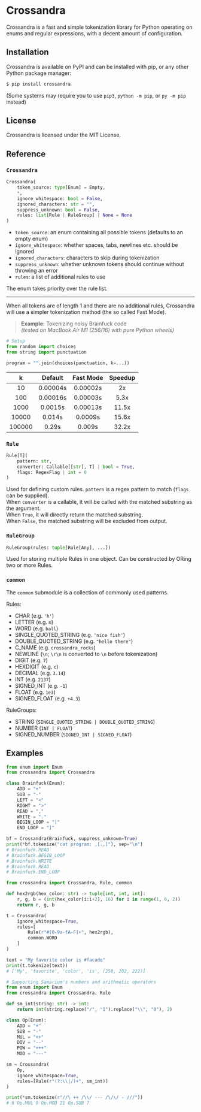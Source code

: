 # Crossandra
Crossandra is a fast and simple tokenization library for Python operating on
enums and regular expressions, with a decent amount of configuration.

## Installation
Crossandra is available on PyPI and can be installed with pip, or any other
Python package manager:
```sh
$ pip install crossandra
```
(Some systems may require you to use `pip3`, `python -m pip`, or `py -m pip`
instead)

## License
Crossandra is licensed under the MIT License.

## Reference
### `Crossandra`
```py
Crossandra(
    token_source: type[Enum] = Empty,
    *,
    ignore_whitespace: bool = False,
    ignored_characters: str = "",
    suppress_unknown: bool = False,
    rules: list[Rule | RuleGroup] | None = None
)
```
- `token_source`: an enum containing all possible tokens (defaults to an empty
  enum)
- `ignore_whitespace`: whether spaces, tabs, newlines etc. should be ignored
- `ignored_characters`: characters to skip during tokenization
- `suppress_unknown`: whether unknown tokens should continue without throwing
  an error
- `rules`: a list of additional rules to use

The enum takes priority over the rule list.

---

When all tokens are of length 1 and there are no additional rules, Crossandra
will use a simpler tokenization method (the so called Fast Mode).

> **Example:** Tokenizing noisy Brainfuck code  
> *(tested on MacBook Air M1 (256/16) with pure Python wheels)*

```py
# Setup
from random import choices
from string import punctuation

program = "".join(choices(punctuation, k=...))
```

k      | Default  | Fast Mode | Speedup
:---:  | :---:    | :---:     | :---:
10     | 0.00004s | 0.00002s  | 2x
100    | 0.00016s | 0.00003s  | 5.3x
1000   | 0.0015s  | 0.00013s  | 11.5x
10000  | 0.014s   | 0.0009s   | 15.6x
100000 | 0.29s    | 0.009s    | 32.2x


### `Rule`
```py
Rule[T](
    pattern: str,
    converter: Callable[[str], T] | bool = True,
    flags: RegexFlag | int = 0
)
```
Used for defining custom rules. `pattern` is a regex pattern to match (`flags`
can be supplied).  
When `converter` is a callable, it will be called with the matched substring as
the argument.  
When `True`, it will directly return the matched substring.  
When `False`, the matched substring will be excluded from output.

### `RuleGroup`
```py
RuleGroup(rules: tuple[Rule[Any], ...])
```
Used for storing multiple Rules in one object. Can be constructed by ORing two
or more Rules.

### `common`
The `common` submodule is a collection of commonly used patterns.

Rules:
- CHAR (e.g. `'h'`)
- LETTER (e.g. `m`)
- WORD (e.g. `ball`)
- SINGLE_QUOTED_STRING (e.g. `'nice fish'`)
- DOUBLE_QUOTED_STRING (e.g. `"hello there"`)
- C_NAME (e.g. `crossandra_rocks`)
- NEWLINE (`\n`; `\r\n` is converted to `\n` before tokenization)
- DIGIT (e.g. `7`)
- HEXDIGIT (e.g. `c`)
- DECIMAL (e.g. `3.14`)
- INT (e.g. `2137`)
- SIGNED_INT (e.g. `-1`)
- FLOAT (e.g. `1e3`)
- SIGNED_FLOAT (e.g. `+4.3`)

RuleGroups:
- STRING (`SINGLE_QUOTED_STRING | DOUBLE_QUOTED_STRING`)
- NUMBER (`INT | FLOAT`)
- SIGNED_NUMBER (`SIGNED_INT | SIGNED_FLOAT`)


## Examples
```py
from enum import Enum
from crossandra import Crossandra

class Brainfuck(Enum):
    ADD = "+"
    SUB = "-"
    LEFT = "<"
    RIGHT = ">"
    READ = ","
    WRITE = "."
    BEGIN_LOOP = "["
    END_LOOP = "]"

bf = Crossandra(Brainfuck, suppress_unknown=True)
print(*bf.tokenize("cat program: ,[.,]"), sep="\n")
# Brainfuck.READ
# Brainfuck.BEGIN_LOOP
# Brainfuck.WRITE
# Brainfuck.READ
# Brainfuck.END_LOOP
```
```py
from crossandra import Crossandra, Rule, common

def hex2rgb(hex_color: str) -> tuple[int, int, int]:
    r, g, b = (int(hex_color[i:i+2], 16) for i in range(1, 6, 2))
    return r, g, b

t = Crossandra(
    ignore_whitespace=True,
    rules=[
        Rule(r"#[0-9a-fA-F]+", hex2rgb),
        common.WORD
    ]
)

text = "My favorite color is #facade"
print(t.tokenize(text))
# ['My', 'favorite', 'color', 'is', (250, 202, 222)]
```
```py
# Supporting Samarium's numbers and arithmetic operators
from enum import Enum
from crossandra import Crossandra, Rule

def sm_int(string: str) -> int:
    return int(string.replace("/", "1").replace("\\", "0"), 2)

class Op(Enum):
    ADD = "+"
    SUB = "-"
    MUL = "++"
    DIV = "--"
    POW = "+++"
    MOD = "---"

sm = Crossandra(
    Op,
    ignore_whitespace=True,
    rules=[Rule(r"(?:\\|/)+", sm_int)]
)

print(*sm.tokenize(r"//\ ++ /\\/ --- /\/\/ - ///"))
# 6 Op.MUL 9 Op.MOD 21 Op.SUB 7
```
